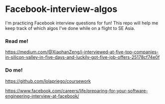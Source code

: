 # Facebook-interview-algos
I'm practicing Facebook interview questions for fun! This repo will help me keep track of which algos I've done while on a flight to SE Asia. 

### Read me!
https://medium.com/@XiaohanZeng/i-interviewed-at-five-top-companies-in-silicon-valley-in-five-days-and-luckily-got-five-job-offers-25178cf74e0f



### Do me! 
https://github.com/lolapriego/coursework

https://www.facebook.com/careers/life/preparing-for-your-software-engineering-interview-at-facebook/

